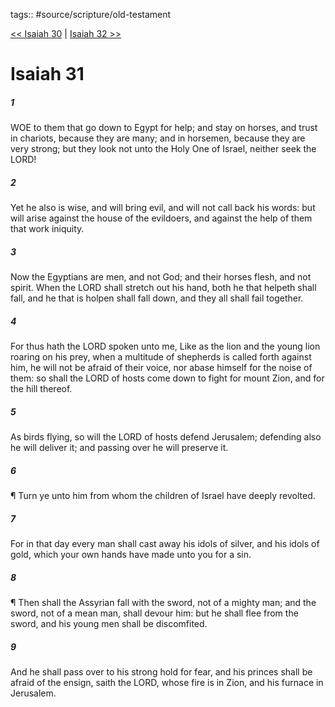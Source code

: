 tags:: #source/scripture/old-testament

[<< Isaiah 30](/old-testament/23_Isaiah/Isaiah_30.md) | [Isaiah 32 >>](/old-testament/23_Isaiah/Isaiah_32.md)

# Isaiah 31

##### 1

WOE to them that go down to Egypt for help; and stay on horses, and trust in chariots, because they are many; and in horsemen, because they are very strong; but they look not unto the Holy One of Israel, neither seek the LORD!

##### 2

Yet he also is wise, and will bring evil, and will not call back his words: but will arise against the house of the evildoers, and against the help of them that work iniquity.

##### 3

Now the Egyptians are men, and not God; and their horses flesh, and not spirit. When the LORD shall stretch out his hand, both he that helpeth shall fall, and he that is holpen shall fall down, and they all shall fail together.

##### 4

For thus hath the LORD spoken unto me, Like as the lion and the young lion roaring on his prey, when a multitude of shepherds is called forth against him, he will not be afraid of their voice, nor abase himself for the noise of them: so shall the LORD of hosts come down to fight for mount Zion, and for the hill thereof.

##### 5

As birds flying, so will the LORD of hosts defend Jerusalem; defending also he will deliver it; and passing over he will preserve it.

##### 6

¶ Turn ye unto him from whom the children of Israel have deeply revolted.

##### 7

For in that day every man shall cast away his idols of silver, and his idols of gold, which your own hands have made unto you for a sin.

##### 8

¶ Then shall the Assyrian fall with the sword, not of a mighty man; and the sword, not of a mean man, shall devour him: but he shall flee from the sword, and his young men shall be discomfited.

##### 9

And he shall pass over to his strong hold for fear, and his princes shall be afraid of the ensign, saith the LORD, whose fire is in Zion, and his furnace in Jerusalem.
